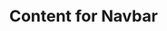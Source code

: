 ---
title: 'Content for Navbar'
logoImage: './public/logoicon.png'
home: 'HOME PAGE'
navElement2: 'ABOUT US'
navElement3: 'SERVICES'
navElement4: 'CONTACT US'
---